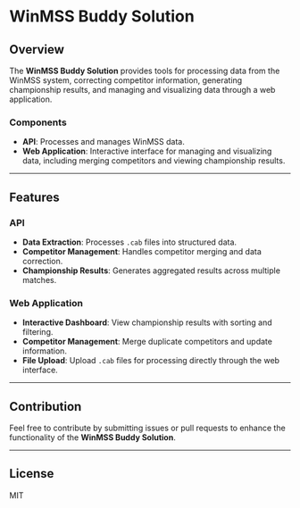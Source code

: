 # WinMSS Buddy Solution

## Overview
The **WinMSS Buddy Solution** provides tools for processing data from the WinMSS system, correcting competitor information, generating championship results, and managing and visualizing data through a web application.

### Components
- **API**: Processes and manages WinMSS data.
- **Web Application**: Interactive interface for managing and visualizing data, including merging competitors and viewing championship results.

---

## Features

### API
- **Data Extraction**: Processes `.cab` files into structured data.
- **Competitor Management**: Handles competitor merging and data correction.
- **Championship Results**: Generates aggregated results across multiple matches.

### Web Application
- **Interactive Dashboard**: View championship results with sorting and filtering.
- **Competitor Management**: Merge duplicate competitors and update information.
- **File Upload**: Upload `.cab` files for processing directly through the web interface.

---

## Contribution
Feel free to contribute by submitting issues or pull requests to enhance the functionality of the **WinMSS Buddy Solution**.

---

## License
MIT
